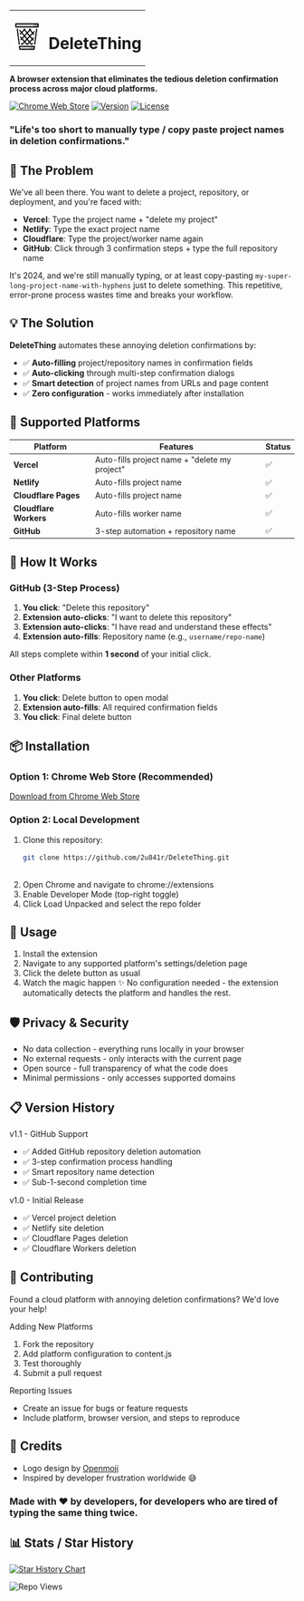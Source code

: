 <table>
  <tbody>
    <tr>
      <td><img src="./icons/icon48.png" alt="Icon 48" /></td>
      <td><h1>DeleteThing</h1></td>
    </tr>
  </tbody>
</table>

**A browser extension that eliminates the tedious deletion confirmation process across major cloud platforms.**

[![Chrome Web Store](https://img.shields.io/badge/Chrome-Web%20Store-blue?logo=google-chrome)](https://dub.sh/deletething)
[![Version](https://img.shields.io/badge/version-1.1-green)](https://github.com/2u841r/DeleteThing/releases)
[![License](https://img.shields.io/badge/license-MIT-blue)](https://github.com/2u841r/DeleteThing/blob/main/LICENSE)

### "Life's too short to manually type / copy paste project names in deletion confirmations."


## 🤔 The Problem

We've all been there. You want to delete a project, repository, or deployment, and you're faced with:

- **Vercel**: Type the project name + "delete my project"
- **Netlify**: Type the exact project name 
- **Cloudflare**: Type the project/worker name again
- **GitHub**: Click through 3 confirmation steps + type the full repository name

It's 2024, and we're still manually typing, or at least copy-pasting `my-super-long-project-name-with-hyphens` just to delete something. This repetitive, error-prone process wastes time and breaks your workflow.

## 💡 The Solution

**DeleteThing** automates these annoying deletion confirmations by:

- ✅ **Auto-filling** project/repository names in confirmation fields
- ✅ **Auto-clicking** through multi-step confirmation dialogs  
- ✅ **Smart detection** of project names from URLs and page content
- ✅ **Zero configuration** - works immediately after installation

## 🚀 Supported Platforms

| Platform | Features | Status |
|----------|----------|--------|
| **Vercel** | Auto-fills project name + "delete my project" | ✅ |
| **Netlify** | Auto-fills project name | ✅ |
| **Cloudflare Pages** | Auto-fills project name | ✅ |
| **Cloudflare Workers** | Auto-fills worker name | ✅ |
| **GitHub** | 3-step automation + repository name | ✅ |

## 🎯 How It Works

### GitHub (3-Step Process)
1. **You click**: "Delete this repository" 
2. **Extension auto-clicks**: "I want to delete this repository"
3. **Extension auto-clicks**: "I have read and understand these effects"  
4. **Extension auto-fills**: Repository name (e.g., `username/repo-name`)

All steps complete within **1 second** of your initial click.

### Other Platforms
1. **You click**: Delete button to open modal
2. **Extension auto-fills**: All required confirmation fields
3. **You click**: Final delete button

## 📦 Installation

### Option 1: Chrome Web Store (Recommended)
[Download from Chrome Web Store]([chrome-web-store-link](https://dub.sh/deletething))

### Option 2: Local Development
1. Clone this repository:
   ```bash
   git clone https://github.com/2u841r/DeleteThing.git



1. Open Chrome and navigate to chrome://extensions
2. Enable Developer Mode (top-right toggle)
3. Click Load Unpacked and select the repo folder

## 🔧 Usage

1. Install the extension
2. Navigate to any supported platform's settings/deletion page
3. Click the delete button as usual
4. Watch the magic happen ✨
No configuration needed - the extension automatically detects the platform and handles the rest.

## 🛡️ Privacy & Security

- No data collection - everything runs locally in your browser
- No external requests - only interacts with the current page
- Open source - full transparency of what the code does
- Minimal permissions - only accesses supported domains

## 📋 Version History

v1.1 - GitHub Support

- ✅ Added GitHub repository deletion automation
- ✅ 3-step confirmation process handling
- ✅ Smart repository name detection
- ✅ Sub-1-second completion time

v1.0 - Initial Release

- ✅ Vercel project deletion
- ✅ Netlify site deletion
- ✅ Cloudflare Pages deletion
- ✅ Cloudflare Workers deletion

## 🤝 Contributing

Found a cloud platform with annoying deletion confirmations? We'd love your help!

Adding New Platforms

1. Fork the repository
2. Add platform configuration to content.js
3. Test thoroughly
4. Submit a pull request

Reporting Issues

- Create an issue for bugs or feature requests
- Include platform, browser version, and steps to reproduce

## 🎨 Credits

- Logo design by [Openmoji](https://github.com/hfg-gmuend/openmoji)
- Inspired by developer frustration worldwide 😅


### Made with ❤️ by developers, for developers who are tired of typing the same thing twice.

## 📊 Stats / Star History
<a href="https://www.star-history.com/#2u841r/DeleteThing&Date">
 <picture>
   <source media="(prefers-color-scheme: dark)" srcset="https://api.star-history.com/svg?repos=2u841r/DeleteThing&type=Date&theme=dark" />
   <source media="(prefers-color-scheme: light)" srcset="https://api.star-history.com/svg?repos=2u841r/DeleteThing&type=Date" />
   <img alt="Star History Chart" src="https://api.star-history.com/svg?repos=2u841r/DeleteThing&type=Date" />
 </picture>
</a>

![Repo Views](https://repostats.deno.dev/2u841r/DeleteThing)


